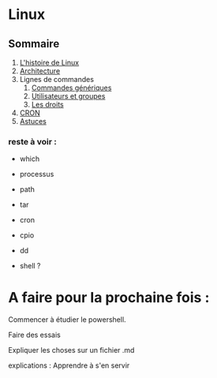 # Linux

## Sommaire

1. [L'histoire de Linux](https://github.com/kevinniel/resources/blob/master/Cours/linux/histoire.md)
2. [Architecture](https://github.com/kevinniel/resources/blob/master/Cours/linux/architecture.md)
3. Lignes de commandes
    1. [Commandes génériques](https://github.com/kevinniel/resources/blob/master/Cours/linux/commandes_generiques.md)
    2. [Utilisateurs et groupes](https://github.com/kevinniel/resources/blob/master/Cours/linux/utilisateurs_et_groupes.md)
    3. [Les droits](https://github.com/kevinniel/resources/blob/master/Cours/linux/droits.md)
4. [CRON](https://github.com/kevinniel/resources/blob/master/Cours/linux/cron.md)
5. [Astuces](https://github.com/kevinniel/resources/blob/master/Cours/linux/astuces.md)

### reste à voir : 
- which
- processus
- path
- tar
- cron
- cpio
- dd

- shell ?

# A faire pour la prochaine fois :

Commencer à étudier le powershell.

Faire des essais

Expliquer les choses sur un fichier .md

explications : Apprendre à s'en servir

